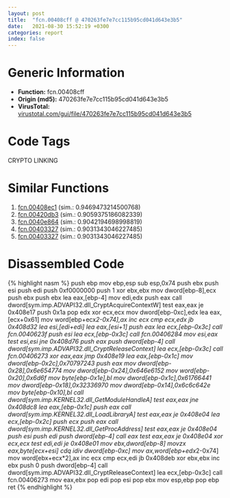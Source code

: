 ```yaml
---
layout: post
title:  "fcn.00408cff @ 470263fe7e7cc115b95cd041d643e3b5"
date:   2021-08-30 15:52:19 +0300
categories: report
index: false
---
```


# Generic Information
- **Function:** fcn.00408cff
- **Origin (md5):** 470263fe7e7cc115b95cd041d643e3b5
- **VirusTotal:** [virustotal.com/gui/file/470263fe7e7cc115b95cd041d643e3b5][virustotal_ref]

# Code Tags
<span class="tag" id="CRYPTO">CRYPTO</span>
<span class="tag" id="LINKING">LINKING</span>


# Similar Functions

1. [fcn.00408ec1][similar_1_ref] (sim.: 0.9469473214500768)
2. [fcn.00420db3][similar_2_ref] (sim.: 0.9059375186082339)
3. [fcn.0040e864][similar_3_ref] (sim.: 0.9042194698998819)
4. [fcn.00403327][similar_4_ref] (sim.: 0.9031343046227485)
5. [fcn.00403327][similar_5_ref] (sim.: 0.9031343046227485)


# Disassembled Code

{% highlight nasm %}
push ebp
mov ebp,esp
sub esp,0x74
push ebx
push esi
push edi
push 0xf0000000
push 1
xor ebx,ebx
mov dword[ebp-8],ecx
push ebx
push ebx
lea eax,[ebp-4]
mov edi,edx
push eax
call dword[sym.imp.ADVAPI32.dll_CryptAcquireContextW]
test eax,eax
je 0x408e17
push 0x1a
pop edx
xor ecx,ecx
mov dword[ebp-0xc],edx
lea eax,[ecx+0x61]
mov word[ebp+ecx*2-0x74],ax
inc ecx
cmp ecx,edx
jb 0x408d32
lea esi,[edi+edi]
lea eax,[esi+1]
push eax
lea ecx,[ebp-0x3c]
call fcn.0040623f
push esi
lea ecx,[ebp-0x3c]
call fcn.00406284
mov esi,eax
test esi,esi
jne 0x408d76
push eax
push dword[ebp-4]
call dword[sym.imp.ADVAPI32.dll_CryptReleaseContext]
lea ecx,[ebp-0x3c]
call fcn.00406273
xor eax,eax
jmp 0x408e19
lea eax,[ebp-0x1c]
mov dword[ebp-0x2c],0x70797243
push eax
mov dword[ebp-0x28],0x6e654774
mov dword[ebp-0x24],0x646e6152
mov word[ebp-0x20],0x6d6f
mov byte[ebp-0x1e],bl
mov dword[ebp-0x1c],0x61766441
mov dword[ebp-0x18],0x32336970
mov dword[ebp-0x14],0x6c6c642e
mov byte[ebp-0x10],bl
call dword[sym.imp.KERNEL32.dll_GetModuleHandleA]
test eax,eax
jne 0x408dc8
lea eax,[ebp-0x1c]
push eax
call dword[sym.imp.KERNEL32.dll_LoadLibraryA]
test eax,eax
je 0x408e04
lea ecx,[ebp-0x2c]
push ecx
push eax
call dword[sym.imp.KERNEL32.dll_GetProcAddress]
test eax,eax
je 0x408e04
push esi
push edi
push dword[ebp-4]
call eax
test eax,eax
je 0x408e04
xor ecx,ecx
test edi,edi
je 0x408e01
mov ebx,dword[ebp-8]
movzx eax,byte[ecx+esi]
cdq
idiv dword[ebp-0xc]
mov ax,word[ebp+edx*2-0x74]
mov word[ebx+ecx*2],ax
inc ecx
cmp ecx,edi
jb 0x408deb
xor ebx,ebx
inc ebx
push 0
push dword[ebp-4]
call dword[sym.imp.ADVAPI32.dll_CryptReleaseContext]
lea ecx,[ebp-0x3c]
call fcn.00406273
mov eax,ebx
pop edi
pop esi
pop ebx
mov esp,ebp
pop ebp
ret
{% endhighlight %}


[similar_1_ref]: /report/fcn.00408ec1@470263fe7e7cc115b95cd041d643e3b5
[similar_2_ref]: /report/fcn.00420db3@ba5ec83721de3ca10b3c9583f3b2c6a1
[similar_3_ref]: /report/fcn.0040e864@ba5ec83721de3ca10b3c9583f3b2c6a1
[similar_4_ref]: /report/fcn.00403327@4c8869bb42f854640703b6ddda29ee38
[similar_5_ref]: /report/fcn.00403327@3f1595e66dc63331ba0930a0c79684ce
[virustotal_ref]: https://www.virustotal.com/gui/file/470263fe7e7cc115b95cd041d643e3b5
